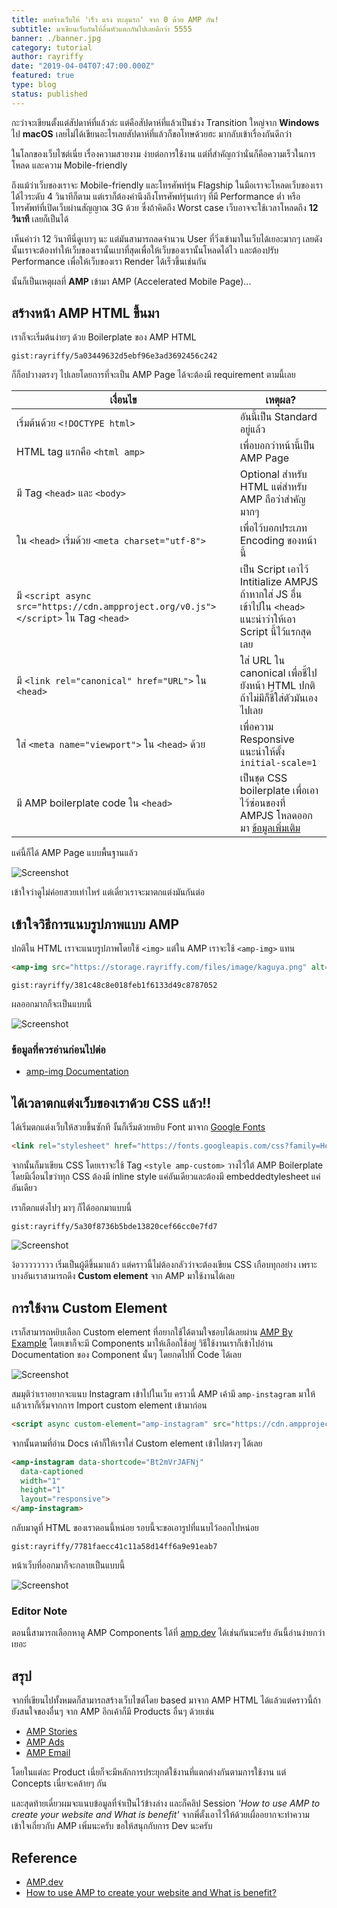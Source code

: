```yaml
---
title: มาสร้างเว็บให้ 'เร็ว แรง ทะลุนรก' จาก 0 ด้วย AMP กัน!
subtitle: มาเขียนเว็บกันให้ลื่นหัวแตกกันไปเลยดีกว่า 5555
banner: ./banner.jpg
category: tutorial
author: rayriffy
date: "2019-04-04T07:47:00.000Z"
featured: true
type: blog
status: published
---
```


กะว่าจะเขียนตั้งแต่สัปดาห์ที่แล้วล่ะ แต่คือสัปดาห์ที่แล้วเป็นช่วง Transition ใหญ่จาก **Windows** ไป **macOS** เลยไม่ได้เขียนอะไรเลยสัปดาห์ที่แล้วก็ขอโทษด้วยฮะ มากลับเข้าเรื่องกันดีกว่า

ในโลกของเว็บไซต์เนี่ย เรื่องความสวยงาม ง่ายต่อการใช้งาน แต่ที่สำคัญกว่านั่นก็คือความเร็วในการโหลด และความ Mobile-friendly

ถึงแม้ว่าเว็บของเราจะ Mobile-friendly และโทรศัพท์รุ่น Flagship ในมือเราจะโหลดเว็บของเราได้ไวระดับ 4 วินาทีก็ตาม แต่เราก็ต้องคำนึงถึงโทรศัพท์รุ่นเก่าๆ ที่มี Performance ต่ำ หรือโทรศัพท์ที่เปิดเว็บผ่านสัญญาณ 3G ด้วย ซึ่งถ้าคิดถึง Worst case เว็บอาจจะใช้เวลาโหลดถึง **12 วินาที** เลยก็เป็นได้

เห็นคำว่า 12 วินาทีนี่ดูเบาๆ นะ แต่มันสามารถลดจำนวน User ที่วิ่งเข้ามาในเว็บได้เยอะมากๆ เลยดังนั้นเราจะต้องทำให้เว็บของเรานั้นเบาที่สุดเพื่อให้เว็บของเรานั้นโหลดได้ไว และต้องปรับ Performance เพื่อให้เว็บของเรา Render ได้เร็วขึ้นเช่นกัน

นั้นก็เป็นเหตุผลที่ **AMP** เข้ามา AMP (Accelerated Mobile Page)...

## สร้างหน้า AMP HTML ขึ้นมา

เราก็จะเริ่มต้นง่ายๆ ด้วย Boilerplate ของ AMP HTML

`gist:rayriffy/5a03449632d5ebf96e3ad3692456c242`

ก็ก็อปวางตรงๆ ไปเลยโดยการที่จะเป็น AMP Page ได้จะต้องมี requirement ตามนี้เลย

| เงื่อนไข                                                                               | เหตุผล?                                                                                                                                           |
| -------------------------------------------------------------------------------------- | --------------------------------------------------------------------------------------------------------------------------------------------------- |
| เริ่มต้นด้วย `<!DOCTYPE html>`                                                         | อันนี้เป็น Standard อยู่แล้ว                                                                                                                    |
| HTML tag แรกคือ `<html amp>`                                                           | เพื่อบอกว่าหน้านี้เป็น AMP Page                                                                                                                    |
| มี Tag `<head>` และ `<body>`                                                           | Optional สำหรับ HTML แต่สำหรับ AMP ถือว่าสำคัญมากๆ                                                                                                 |
| ใน `<head>` เริ่มด้วย `<meta charset="utf-8">`                                         | เพื่อไว้บอกประเภท Encoding ของหน้านี้                                                                                                            |
| มี `<script async src="https://cdn.ampproject.org/v0.js"></script>` ใน Tag `<head>`    | เป็น Script เอาไว้ Intitialize AMPJS ถ้าหากใส่ JS อื่นเข้าไปใน `<head>` แนะนำว่าให้เอา Script นี้ไว้แรกสุดเลย                                      |
| มี `<link rel="canonical" href="URL">` ใน `<head>`                                     | ใส่ URL ใน canonical เพื่อชี้ไปยังหน้า HTML ปกติ ถ้าไม่มีก็ชี้ใส่ตัวมันเองไปเลย                                                                    |
| ใส่ `<meta name="viewport">` ใน `<head>` ด้วย                                          | เพื่อความ Responsive แนะนำให้ตั้ง `initial-scale=1`                                                                                               |
| มี AMP boilerplate code ใน `<head>`                                                    | เป็นชุด CSS boilerplate เพื่อเอาไว้ซ่อนของที่ AMPJS โหลดออกมา [ข้อมูลเพิ่มเติม](https://www.ampproject.org/docs/fundamentals/spec/amp-boilerplate) |

แค่นี้ก็ได้ AMP Page แบบพื้นฐานแล้ว

![Screenshot](./screenshot-1.jpg)

เข้าใจว่าดูไม่ค่อยสวยเท่าไหร่ แต่เดี๋ยวเราจะมาตกแต่งมันกันต่อ

## เข้าใจวิธีการแนบรูปภาพแบบ AMP

ปกติใน HTML เราจะแนบรูปภาพโดยใช้ `<img>` แต่ใน AMP เราจะใช้ `<amp-img>` แทน

```html
<amp-img src="https://storage.rayriffy.com/files/image/kaguya.png" alt="Kaguya" width="672" height="420"></amp-img>
```

`gist:rayriffy/381c48c8e018feb1f6133d49c8787052`

ผลออกมากก็จะเป็นแบบนี้

![Screenshot](./screenshot-2.jpg)

### ข้อมูลที่ควรอ่านก่อนไปต่อ

-   [amp-img Documentation](https://www.ampproject.org/docs/reference/components/amp-img)

## ได้เวลาตกแต่งเว็บของเราด้วย CSS แล้ว!!

ได้เริ่มตกแต่งเว็บให้สวยขึ้นซักที งั้นก็เริ่มด้วยหยิบ Font มาจาก [Google Fonts](https://fonts.google.com)

```html
<link rel="stylesheet" href="https://fonts.googleapis.com/css?family=Heebo">
```

จากนั้นก็มาเขียน CSS โดยเราจะใช้ Tag `<style amp-custom>` วางไว้ใต้ AMP Boilerplate โดยมีเงื่อนไขว่าทุก CSS ต้องมี inline style แค่อันเดียวและต้องมี embeddedtylesheet แค่อันเดียว

เราก็ตกแต่งไปๆ มาๆ ก็ได้ออกมาแบบนี้

`gist:rayriffy/5a30f8736b5bde13820cef66cc0e7fd7`

![Screenshot](./screenshot-3.jpg)

ง้อวววววววว เริ่มเป็นผู้ดีขึ้นมาแล้ว แต่คราวนี้ไม่ต้องกลัวว่าจะต้องเขียน CSS เกือบทุกอย่าง เพราะบางอันเราสามารถดึง **Custom element** จาก AMP มาใช้งานได้เลย

## การใช้งาน Custom Element

เราก็สามารถหยิบเลือก Custom element ที่อยากใช้ได้ตามใจชอบได้เลยผ่าน [AMP By Example](https://ampbyexample.com/#components) โดยเขาก็จะมี Components มาให้เลือกใช้อยู่ วิธีใช้งานเราก็เข้าไปอ่าน Documentation ของ Component นั้นๆ โดยกดไปที่ Code ได้เลย

![Screenshot](./screenshot-4.jpg)

สมมุติว่าเราอยากจะแนบ Instagram เข้าไปในเว็บ คราวนี้ AMP เค้ามี `amp-instagram` มาให้แล้วเราก็เริ่มจากการ Import custom element เข้ามาก่อน

```html
<script async custom-element="amp-instagram" src="https://cdn.ampproject.org/v0/amp-instagram-0.1.js"></script>
```

จากนั้นตามที่อ่าน Docs เค้าก็ให้เราใส่ Custom element เข้าไปตรงๆ ได้เลย

```html
<amp-instagram data-shortcode="Bt2mVrJAFNj"
  data-captioned
  width="1"
  height="1"
  layout="responsive">
</amp-instagram>
```

กลับมาดูที่ HTML ของเราตอนนี้หน่อย รอบนี้จะขอเอารูปที่แนบไว้ออกไปหน่อย

`gist:rayriffy/7781faecc41c11a58d14ff6a9e91eab7`

หน้าเว็บที่ออกมาก็จะกลายเป็นแบบนี้

![Screenshot](./screenshot-5.jpg)

### Editor Note

ตอนนี้สามารถเลือกหาดู AMP Components ได้ที่ [amp.dev](https://amp.dev/documentation/components/) ได้เช่นกันนะครับ อันนี้อ่านง่ายกว่าเยอะ

## สรุป

จากที่เขียนไปทั้งหมดก็สามารถสร้างเว็บไซต์โดย based มาจาก AMP HTML ได้แล้วแต่คราวนี้ถ้ายังสนใจของอื่นๆ จาก AMP อีกเค้าก็มี Products อื่นๆ ด้วยเช่น

-   [AMP Stories](https://amp.dev/about/stories.html)
-   [AMP Ads](https://amp.dev/about/ads.html)
-   [AMP Email](https://amp.dev/about/email.html)

โดยในแต่ละ Product เนี่ยก็จะมีหลักการประยุกต์ใช้งานที่แตกต่างกันตามการใช้งาน แต่ Concepts เนี่ยจะคล้ายๆ กัน

และสุดท้ายเดี๋ยวผมจะแนบข้อมูลที่จำเป็นไว้ข้างล่าง และก็คลิป Session *'How to use AMP to create your website and What is benefit'* จากพี่ตั้งเอาไว้ให้ด้วยเผื่ออยากจะทำความเข้าใจเกี่ยวกับ AMP เพิ่มนะครับ ขอให้สนุกกับการ Dev นะครับ

## Reference

-   [AMP.dev](https://amp.dev/)
-   [How to use AMP to create your website and What is benefit?](https://youtu.be/860RxJCsz7w)
